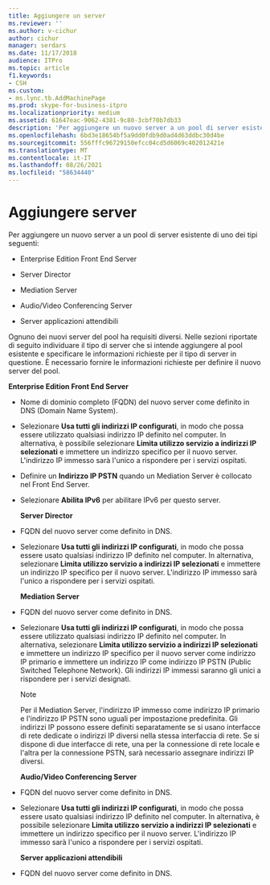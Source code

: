 ```yaml
---
title: Aggiungere un server
ms.reviewer: ''
ms.author: v-cichur
author: cichur
manager: serdars
ms.date: 11/17/2018
audience: ITPro
ms.topic: article
f1.keywords:
- CSH
ms.custom:
- ms.lync.tb.AddMachinePage
ms.prod: skype-for-business-itpro
ms.localizationpriority: medium
ms.assetid: 61647eac-9062-4381-9c80-3cbf70b7db33
description: 'Per aggiungere un nuovo server a un pool di server esistente di uno dei tipi seguenti:'
ms.openlocfilehash: 6bd3e18654bf5a9dd0fdb9d0ad4d63ddbc30d4be
ms.sourcegitcommit: 556fffc96729150efcc04cd5d6069c402012421e
ms.translationtype: MT
ms.contentlocale: it-IT
ms.lasthandoff: 08/26/2021
ms.locfileid: "58634440"
---
```

# <a name="add-server"></a>Aggiungere server
 
Per aggiungere un nuovo server a un pool di server esistente di uno dei tipi seguenti:
  
- Enterprise Edition Front End Server
    
- Server Director
    
- Mediation Server
    
- Audio/Video Conferencing Server
    
- Server applicazioni attendibili
    
Ognuno dei nuovi server del pool ha requisiti diversi. Nelle sezioni riportate di seguito individuare il tipo di server che si intende aggiungere al pool esistente e specificare le informazioni richieste per il tipo di server in questione. È necessario fornire le informazioni richieste per definire il nuovo server del pool.
  
 **Enterprise Edition Front End Server**
  
- Nome di dominio completo (FQDN) del nuovo server come definito in DNS (Domain Name System).
    
- Selezionare **Usa tutti gli indirizzi IP configurati**, in modo che possa essere utilizzato qualsiasi indirizzo IP definito nel computer. In alternativa, è possibile selezionare **Limita utilizzo servizio a indirizzi IP selezionati** e immettere un indirizzo specifico per il nuovo server. L'indirizzo IP immesso sarà l'unico a rispondere per i servizi ospitati.
    
- Definire un **Indirizzo IP PSTN** quando un Mediation Server è collocato nel Front End Server.
    
- Selezionare **Abilita IPv6** per abilitare IPv6 per questo server.
    
  **Server Director**
  
- FQDN del nuovo server come definito in DNS.
    
- Selezionare **Usa tutti gli indirizzi IP configurati**, in modo che possa essere usato qualsiasi indirizzo IP definito nel computer. In alternativa, selezionare **Limita utilizzo servizio a indirizzi IP selezionati** e immettere un indirizzo IP specifico per il nuovo server. L'indirizzo IP immesso sarà l'unico a rispondere per i servizi ospitati.
    
  **Mediation Server**
  
- FQDN del nuovo server come definito in DNS.
    
- Selezionare **Usa tutti gli indirizzi IP configurati**, in modo che possa essere utilizzato qualsiasi indirizzo IP definito nel computer. In alternativa, selezionare **Limita utilizzo servizio a indirizzi IP selezionati** e immettere un indirizzo IP specifico per il nuovo server come indirizzo IP primario e immettere un indirizzo IP come indirizzo IP PSTN (Public Switched Telephone Network). Gli indirizzi IP immessi saranno gli unici a rispondere per i servizi designati.
    
    > [!NOTE]
    > Per il Mediation Server, l'indirizzo IP immesso come indirizzo IP primario e l'indirizzo IP PSTN sono uguali per impostazione predefinita. Gli indirizzi IP possono essere definiti separatamente se si usano interfacce di rete dedicate o indirizzi IP diversi nella stessa interfaccia di rete. Se si dispone di due interfacce di rete, una per la connessione di rete locale e l'altra per la connessione PSTN, sarà necessario assegnare indirizzi IP diversi. 
  
  **Audio/Video Conferencing Server**
  
- FQDN del nuovo server come definito in DNS.
    
- Selezionare **Usa tutti gli indirizzi IP configurati**, in modo che possa essere usato qualsiasi indirizzo IP definito nel computer. In alternativa, è possibile selezionare **Limita utilizzo servizio a indirizzi IP selezionati** e immettere un indirizzo specifico per il nuovo server. L'indirizzo IP immesso sarà l'unico a rispondere per i servizi ospitati.
    
  **Server applicazioni attendibili**
  
- FQDN del nuovo server come definito in DNS.
    

